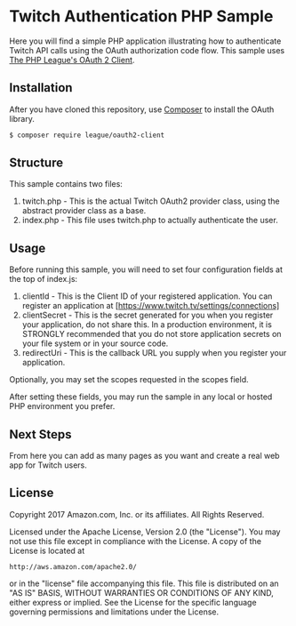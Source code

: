 # Twitch Authentication PHP Sample
Here you will find a simple PHP application illustrating how to authenticate Twitch API calls using the OAuth authorization code flow.  This sample uses [The PHP League's OAuth 2 Client](https://github.com/thephpleague/oauth2-client).

## Installation
After you have cloned this repository, use [Composer](https://getcomposer.org/) to install the OAuth library.

```sh
$ composer require league/oauth2-client
```

## Structure
This sample contains two files:

1. twitch.php - This is the actual Twitch OAuth2 provider class, using the abstract provider class as a base.
2. index.php - This file uses twitch.php to actually authenticate the user.

## Usage
Before running this sample, you will need to set four configuration fields at the top of index.js:

1. clientId - This is the Client ID of your registered application.  You can register an application at [https://www.twitch.tv/settings/connections]
2. clientSecret - This is the secret generated for you when you register your application, do not share this. In a production environment, it is STRONGLY recommended that you do not store application secrets on your file system or in your source code.
4. redirectUri - This is the callback URL you supply when you register your application.

Optionally, you may set the scopes requested in the scopes field.

After setting these fields, you may run the sample in any local or hosted PHP environment you prefer.

## Next Steps
From here you can add as many pages as you want and create a real web app for Twitch users.

## License

Copyright 2017 Amazon.com, Inc. or its affiliates. All Rights Reserved.

Licensed under the Apache License, Version 2.0 (the "License"). You may not use this file except in compliance with the License. A copy of the License is located at

    http://aws.amazon.com/apache2.0/

or in the "license" file accompanying this file. This file is distributed on an "AS IS" BASIS, WITHOUT WARRANTIES OR CONDITIONS OF ANY KIND, either express or implied. See the License for the specific language governing permissions and limitations under the License. 

